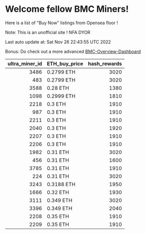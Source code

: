 # Welcome fellow BMC Miners!
Here is a list of "Buy Now" listings from Opensea floor !

Note: This is an unofficial site ! NFA DYOR

Last auto update at: Sat Nov 26 22:43:55 UTC 2022

Bonus: Do check out a more advanced [BMC-Overview-Dashboard](https://dune.com/defifunk/BMC-Overview-Dashboard)


|   ultra_miner_id | ETH_buy_price   |   hash_rewards |
|-----------------:|:----------------|---------------:|
|             3486 | 0.2799 ETH      |           3020 |
|              483 | 0.2799 ETH      |           3020 |
|             3588 | 0.28 ETH        |           1380 |
|             1098 | 0.2999 ETH      |           1810 |
|             2218 | 0.3 ETH         |           1910 |
|              987 | 0.3 ETH         |           1910 |
|             2211 | 0.3 ETH         |           1910 |
|             2040 | 0.3 ETH         |           1920 |
|             2207 | 0.3 ETH         |           1910 |
|             2206 | 0.3 ETH         |           1910 |
|             1982 | 0.31 ETH        |           3020 |
|              456 | 0.31 ETH        |           1600 |
|             3785 | 0.31 ETH        |           1910 |
|              224 | 0.31 ETH        |           3020 |
|             3243 | 0.3188 ETH      |           1950 |
|             1666 | 0.32 ETH        |           1930 |
|             3111 | 0.349 ETH       |           3020 |
|             3396 | 0.349 ETH       |           2040 |
|             2208 | 0.35 ETH        |           1910 |
|             2209 | 0.35 ETH        |           1910 |